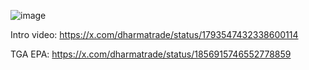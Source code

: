 ![image](https://github.com/user-attachments/assets/303c9ea0-4859-46cc-820e-f8135327890a)

Intro video:
https://x.com/dharmatrade/status/1793547432338600114

TGA EPA:
https://x.com/dharmatrade/status/1856915746552778859
